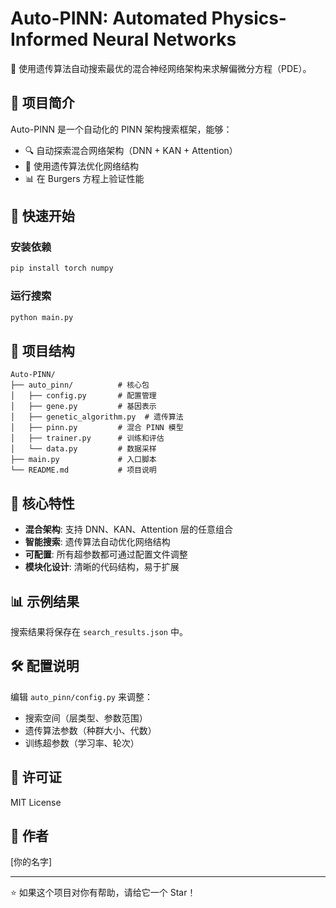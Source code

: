 # Auto-PINN: Automated Physics-Informed Neural Networks

🤖 使用遗传算法自动搜索最优的混合神经网络架构来求解偏微分方程（PDE）。

## 📖 项目简介

Auto-PINN 是一个自动化的 PINN 架构搜索框架，能够：
- 🔍 自动探索混合网络架构（DNN + KAN + Attention）
- 🧬 使用遗传算法优化网络结构
- 📊 在 Burgers 方程上验证性能

## 🚀 快速开始

### 安装依赖

```bash
pip install torch numpy
```

### 运行搜索

```bash
python main.py
```

## 📁 项目结构

```
Auto-PINN/
├── auto_pinn/          # 核心包
│   ├── config.py       # 配置管理
│   ├── gene.py         # 基因表示
│   ├── genetic_algorithm.py  # 遗传算法
│   ├── pinn.py         # 混合 PINN 模型
│   ├── trainer.py      # 训练和评估
│   └── data.py         # 数据采样
├── main.py             # 入口脚本
└── README.md           # 项目说明
```

## 🎯 核心特性

- **混合架构**: 支持 DNN、KAN、Attention 层的任意组合
- **智能搜索**: 遗传算法自动优化网络结构
- **可配置**: 所有超参数都可通过配置文件调整
- **模块化设计**: 清晰的代码结构，易于扩展

## 📊 示例结果

搜索结果将保存在 `search_results.json` 中。

## 🛠️ 配置说明

编辑 `auto_pinn/config.py` 来调整：
- 搜索空间（层类型、参数范围）
- 遗传算法参数（种群大小、代数）
- 训练超参数（学习率、轮次）

## 📝 许可证

MIT License

## 👤 作者

[你的名字]

---

⭐ 如果这个项目对你有帮助，请给它一个 Star！
